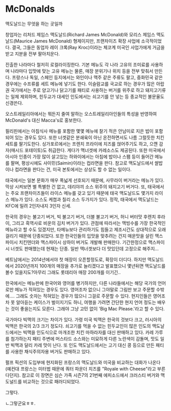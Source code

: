 # McDonalds

맥도날드는 무엇을 하는 곳일까


창업자는 리처드 제임스 맥도날드(Richard James McDonald)와 모리스 제임스 맥도날드(Maurice James McDonald) 형제이지만, 프랜차이즈 확장 사업에 소극적이었다. 결국, 그들은 동업자 레이 크록(Ray Kroc)이라는 체코계 미국인 사업가에게 거금을 받고 지분을 전부 팔아치운다.

진출한 나라마다 철저히 로컬라이징한다. 기본 메뉴도 각 나라 고유의 조미료를 사용하며 나라마다 입맛에 맞는 고유 메뉴는 물론, 매장 분위기나 위치 등을 전부 맞춰서 만든다. 프랑스나 독일, 스페인 등지에서는 와인이나 맥주 같은 주류도 팔고, 중화민국 같은 경우에는 수프류를 세트 메뉴에 넣기도 한다. 이슬람교를 국교로 하는 경우가 많은 아랍권 국가에서는 주로 양고기나 닭고기를 패티로 사용하는 버거를 위주로 하고 돼지고기류는 일체 제외하며, 힌두교가 대세인 인도에서는 쇠고기를 안 넣는 등 종교적인 불문율도 신경쓴다.

오스트레일리아에서는 뭐든지 줄여 말하는 오스트레일리아인들의 특성을 반영하여 McDonald's 대신 Macca's로 홍보한다. 

필리핀에서는 아침식사 메뉴를 포함한 몇몇 메뉴에 찰기 적은 안남미로 지은 밥이 포함되어 있는 경우도 있다. 또한 너겟같은 분쇄육이 아닌 온전하면서도 나름 그럴듯한 치킨 세트를 팔기도한다. 싱가포르에서는 프렌치 프라이에 치즈를 얹어주기도 하고, 으깬 감자(매시드 포테이토)도 취급한다. 게다가 맥너겟에 카레소스도 제공된다. 또한 미국에서 아시아 인종이 가장 많이 살고있는 하와이에서는 아침에 밥이나 스팸 등이 들어간 메뉴를 팔며, 평상시에도 사이민(Saimin)이라는 컵라면을 판다. 참고로 맥도날드에서 쌀밥이나 컵라면을 판다는 건, 미국 본토에서는 상상도 할 수 없는 일이다.

태국에서는 일본 문화가 매우 폭넓게 선호되기 때문에, 사무라이 버거라는 메뉴가 있다. 막상 시켜보면 별 특별한 건 없고, 데리야끼 소스 위주의 돼지고기 버거다. 또, 태국에서는 주요 프랜차이즈들이 라이스 메뉴를 갖고 있기 때문에 태국 맥도날드도 몇가지 라이스 메뉴가 있다. 소스도 케쳡과 칠리 소스 두가지가 있다. 정작, 태국에서 맥도날드는 KFC에 밀려 2인자내지 3인자 신세.

한국의 경우는 불고기 버거, 빅 불고기 버거, 더블 불고기 버거, 허니 버터맛 후렌치 후라이, 그리고 흑역사로 비운의 김치 버거가 있다. 관점에 따라서는 맥빙수를 가장 한국적인 메뉴라고 할 수도 있겠지만, 타메뉴보다 관리하기도 힘들고 제조시간도 상대적으로 오래 걸리기 때문에 단종되었다. 또한 한국인들의 입맛을 맞추려는 건지 매운맛을 살린 맥스파이시 치킨텐더와 맥스파이시 상하이 버거도 개발해 판매한다. 기간한정으로 맥스파이시 너겟도 판매했는데 현재는 단종. 일반 맥너겟보다 더 맛있던데 고정으로 해주지...

베트남에서는 2014년에서야 첫 매장이 오픈할정도로, 확장이 더디다. 하지만 맥도날드에서 2020년까지 100개의 매장을 추가로 늘리겠다고 발표했으니 몇년뒤면 맥도날드를 볼수 있을지도?아무리 그래도 롯데리아 매장 200개를 이기긴..

한국에서는 메뉴판에 한국어와 영어를 병기하지만, 다른 나라들에서는 해당 국가의 언어로만 메뉴가 적혀있는 경우도 있다. 영어조차 없으니 그야말로 그림만 보고 주문할 수밖에…. 그래도 숫자는 적혀있는 경우가 많으니 그걸로 주문할 수 있다. 현지인들은 영어조차 못 알아듣는 케이스가 벌이지기도 하니, 여행을 가려면 간단한 현지 언어 정도는 배우는 것이 좋을는지도 모른다. 그래야 그냥 고민 없이 'Big Mac Please.'라고 할 수 있다.

국가마다 빅맥의 크기는 차이가 있다. 가령 미국 빅맥은 한국의 것보다 크고, 러시아의 빅맥은 한국의 2/3 크기 정도다. 쇠고기를 먹을 수 없는 힌두교인이 많은 인도의 맥도날드에서는 빅맥을 인도식으로 마개조한 치킨 마하라자를 대신 판매하고 있다. 카레 가루를 첨가하는지 패티 주변에 머스타드 소스와는 미묘하게 다른 노란색이 감돌며, 맛도 일반 빅맥과 달리 카레 맛이 난다. 또 인도 맥도날드에서는 고기 대신 콩 등으로 만든 패티를 사용한 채식주의자용 버거도 판매하고 있다.

펄프 픽션의 도입부에 현지화된 프랑스의 맥도날드와 미국을 비교하는 대화가 나온다(예컨대 프랑스는 미터법 때문에 쿼터 파운더 치즈를 "Royale with Cheese"라고 부른다던지). 참고로 이 장면은 심슨 가족 시즌7의 21번째 에피소드에서 크러스티 버거와 맥도널드를 비교하는 것으로 패러디되었다.

그렇다.

ㄴ그렇군요ㅎㅎ.

